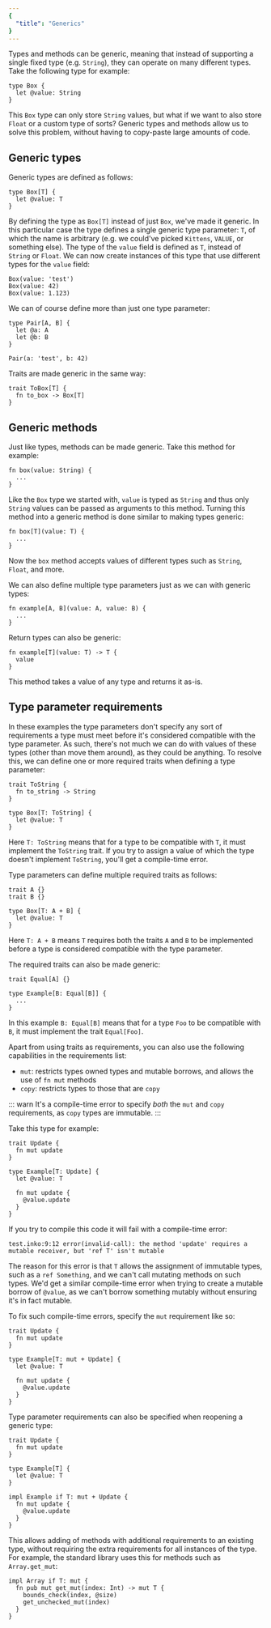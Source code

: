 ```yaml
---
{
  "title": "Generics"
}
---
```


Types and methods can be generic, meaning that instead of supporting a single
fixed type (e.g. `String`), they can operate on many different types. Take the
following type for example:

```inko
type Box {
  let @value: String
}
```

This `Box` type can only store `String` values, but what if we want to also
store `Float` or a custom type of sorts? Generic types and methods allow us to
solve this problem, without having to copy-paste large amounts of code.

## Generic types

Generic types are defined as follows:

```inko
type Box[T] {
  let @value: T
}
```

By defining the type as `Box[T]` instead of just `Box`, we've made it generic.
In this particular case the type defines a single generic type parameter: `T`,
of which the name is arbitrary (e.g. we could've picked `Kittens`, `VALUE`, or
something else). The type of the `value` field is defined as `T`, instead of
`String` or `Float`. We can now create instances of this type that use different
types for the `value` field:

```inko
Box(value: 'test')
Box(value: 42)
Box(value: 1.123)
```

We can of course define more than just one type parameter:

```inko
type Pair[A, B] {
  let @a: A
  let @b: B
}

Pair(a: 'test', b: 42)
```

Traits are made generic in the same way:

```inko
trait ToBox[T] {
  fn to_box -> Box[T]
}
```

## Generic methods

Just like types, methods can be made generic. Take this method for example:

```inko
fn box(value: String) {
  ...
}
```

Like the `Box` type we started with, `value` is typed as `String` and thus only
`String` values can be passed as arguments to this method. Turning this method
into a generic method is done similar to making types generic:

```inko
fn box[T](value: T) {
  ...
}
```

Now the `box` method accepts values of different types such as `String`,
`Float`, and more.

We can also define multiple type parameters just as we can with generic types:

```inko
fn example[A, B](value: A, value: B) {
  ...
}
```

Return types can also be generic:

```inko
fn example[T](value: T) -> T {
  value
}
```

This method takes a value of any type and returns it as-is.

## Type parameter requirements

In these examples the type parameters don't specify any sort of requirements a
type must meet before it's considered compatible with the type parameter. As
such, there's not much we can do with values of these types (other than move
them around), as they could be anything. To resolve this, we can define one or
more required traits when defining a type parameter:

```inko
trait ToString {
  fn to_string -> String
}

type Box[T: ToString] {
  let @value: T
}
```

Here `T: ToString` means that for a type to be compatible with `T`, it must
implement the `ToString` trait. If you try to assign a value of which the type
doesn't implement `ToString`, you'll get a compile-time error.

Type parameters can define multiple required traits as follows:

```inko
trait A {}
trait B {}

type Box[T: A + B] {
  let @value: T
}
```

Here `T: A + B` means `T` requires both the traits `A` and `B` to be implemented
before a type is considered compatible with the type parameter.

The required traits can also be made generic:

```inko
trait Equal[A] {}

type Example[B: Equal[B]] {
  ...
}
```

In this example `B: Equal[B]` means that for a type `Foo` to be compatible with
`B`, it must implement the trait `Equal[Foo]`.

Apart from using traits as requirements, you can also use the following
capabilities in the requirements list:

- `mut`: restricts types owned types and mutable borrows, and allows the use of
  `fn mut` methods
- `copy`: restricts types to those that are `copy`

::: warn
It's a compile-time error to specify _both_ the `mut` and `copy` requirements,
as `copy` types are immutable.
:::

Take this type for example:

```inko
trait Update {
  fn mut update
}

type Example[T: Update] {
  let @value: T

  fn mut update {
    @value.update
  }
}
```

If you try to compile this code it will fail with a compile-time error:

```
test.inko:9:12 error(invalid-call): the method 'update' requires a mutable receiver, but 'ref T' isn't mutable
```

The reason for this error is that `T` allows the assignment of immutable types,
such as a `ref Something`, and we can't call mutating methods on such types.
We'd get a similar compile-time error when trying to create a mutable borrow of
`@value`, as we can't borrow something mutably without ensuring it's in fact
mutable.

To fix such compile-time errors, specify the `mut` requirement like so:

```inko
trait Update {
  fn mut update
}

type Example[T: mut + Update] {
  let @value: T

  fn mut update {
    @value.update
  }
}
```

Type parameter requirements can also be specified when reopening a generic
type:

```inko
trait Update {
  fn mut update
}

type Example[T] {
  let @value: T
}

impl Example if T: mut + Update {
  fn mut update {
    @value.update
  }
}
```

This allows adding of methods with additional requirements to an existing type,
without requiring the extra requirements for all instances of the type. For
example, the standard library uses this for methods such as `Array.get_mut`:

```inko
impl Array if T: mut {
  fn pub mut get_mut(index: Int) -> mut T {
    bounds_check(index, @size)
    get_unchecked_mut(index)
  }
}
```
